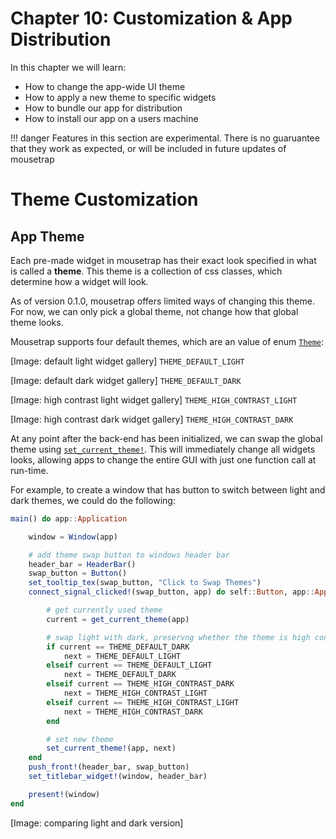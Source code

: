 # Chapter 10: Customization & App Distribution

In this chapter we will learn:
+ How to change the app-wide UI theme
+ How to apply a new theme to specific widgets
+ How to bundle our app for distribution
+ How to install our app on a users machine

!!! danger
    Features in this section are experimental. There is no guaruantee that they work as expected, or will be included in future updates of mousetrap

# Theme Customization

## App Theme

Each pre-made widget in mousetrap has their exact look specified in what is called a **theme**. This theme is a collection of css classes, which determine how a widget will look. 

As of version 0.1.0, mousetrap offers limited ways of changing this theme. For now, we can only pick a global theme, not change how that global theme looks.

Mousetrap supports four default themes, which are an value of enum [`Theme`](@ref):

[Image: default light widget gallery]
`THEME_DEFAULT_LIGHT`

[Image: default dark widget gallery]
`THEME_DEFAULT_DARK`

[Image: high contrast light widget gallery]
`THEME_HIGH_CONTRAST_LIGHT`

[Image: high contrast dark widget gallery]
`THEME_HIGH_CONTRAST_DARK`

At any point after the back-end has been initialized, we can swap the global theme using [`set_current_theme!`](@ref). This will immediately change all widgets looks, allowing apps to change the entire GUI with just one function call at run-time.

For example, to create a window that has button to switch between light and dark themes, we could do the following:

```julia
main() do app::Application

    window = Window(app)

    # add theme swap button to windows header bar
    header_bar = HeaderBar()
    swap_button = Button()
    set_tooltip_tex(swap_button, "Click to Swap Themes")
    connect_signal_clicked!(swap_button, app) do self::Button, app::Application

        # get currently used theme
        current = get_current_theme(app)

        # swap light with dark, preservng whether the theme is high contrast
        if current == THEME_DEFAULT_DARK
            next = THEME_DEFAULT_LIGHT
        elseif current == THEME_DEFAULT_LIGHT
            next = THEME_DEFAULT_DARK
        elseif current == THEME_HIGH_CONTRAST_DARK
            next = THEME_HIGH_CONTRAST_LIGHT
        elseif current == THEME_HIGH_CONTRAST_LIGHT
            next = THEME_HIGH_CONTRAST_DARK
        end

        # set new theme
        set_current_theme!(app, next)
    end
    push_front!(header_bar, swap_button)
    set_titlebar_widget!(window, header_bar)

    present!(window)
end
```
[Image: comparing light and dark version]


